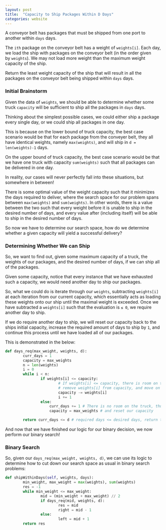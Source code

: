 ```yaml
---
layout: post
title:  "Capacity to Ship Packages Within D Days"
categories: website
---
```


A conveyor belt has packages that must be shipped from one port to another within `days` days.

The `ith` package on the conveyor belt has a weight of `weights[i]`. Each day, we load the ship with packages on the conveyor belt (in the order given by `weights`). We may not load more weight than the maximum weight capacity of the ship.

Return the least weight capacity of the ship that will result in all the packages on the conveyor belt being shipped within `days` days.

### Initial Brainstorm

Given the data of `weights`, we should be able to determine whether some truck `capacity` will be sufficient to ship all the packages in `days` days.

Thinking about the simplest possible cases, we could either ship a package every single day, or we could ship all packages in one day.

This is because on the lower bound of truck capacity, the best case scenario would be that for each package from the conveyer belt, they all have identical weights, namely `max(weights)`, and will ship in `d = len(weights)-1`  days.

On the upper bound of truck capacity, the best case scenario would be that we have one truck with capacity `sum(weights)` such that all packages can be delivered in one day.

In reality, our cases will never perfectly fall into these situations, but somewhere in between!

There is some optimal value of the weight capacity such that it minimizes the days required to deliver, where the search space for our problem spans between `max(weights)` and `sum(weights)`. In other words, there is a value between the two such that every weight before it is unable to ship in the desired number of days, and every value after (including itself) will be able to ship in the desired number of days.

So now we have to determine our search space, how do we determine whether a given capacity will yield a successful delivery?

### Determining Whether We can Ship

So, we want to find out, given some maximum capacity of a truck, the weights of our packages, and the desired number of days, if we can ship all of the packages.

Given some capacity, notice that every instance that we have exhausted such a capacity, we would need another day to ship our packages. 

So, what we could do is iterate through our `weights`, subtracting `weights[i]` at each iteration from our current capacity, which essentially acts as loading these weights onto our ship until the maximal weight is exceeded. Once we have subtracted a `weights[i]` such that the evaluation is `≤ 0`, we require another day to ship.

If we do require another day to ship, we will reset our capacity back to the ships initial capacity, increase the required amount of days to ship by `1`, and continue this process until we have loaded all of our packages.

This is demonstrated in the below:

```python
def days_req(max_weight, weights, d):
		curr_days = 1
		capacity = max_weights
		n = len(weights)
		i = 0
		while i < n:
				if weights[i] <= capacity: 
						# If weights[i] <= capacity, there is room on the truck, thus 
						# remove weights[i] from capacity, and move on to the next package
						capacity -= weights[i]
						i += 1
				else:
					curr_days += 1 # There is no room on the truck, thus we need another day
					capacity = max_weights # and reset our capacity

		return curr_days <= d # required days <= desired days, return true.
```

And now that we have finished our logic for our binary decision, we now perform our binary search!

### Binary Search

So, given our `days_req(max_weight, weights, d)`, we can use its logic to determine how to cut down our search space as usual in binary search problems:

```python
def shipWithinDays(self, weights, days):
		min_weight, max_weight = max(weights), sum(weights)
		res = -1
		while min_weight <= max_weight:
				mid = (min_weight + max_weight) // 2
				if days_req(mid, weights, d):
						res = mid
						right = mid - 1
				else:
						left = mid + 1
		return res
```
